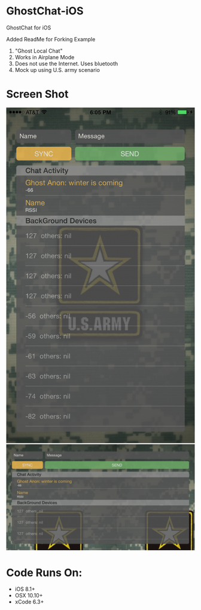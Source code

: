# GhostChat-iOS
GhostChat for iOS

Added ReadMe for Forking Example

1. "Ghost Local Chat" 
2. Works in Airplane Mode
3. Does not use the Internet. Uses bluetooth
4. Mock up using U.S. army scenario

# Screen Shot
![ScreenShot](https://github.com/BoScott/GhostChat-iOS/blob/master/IMG_2321.PNG) 
![ScreenShot](https://github.com/BoScott/GhostChat-iOS/blob/master/IMG_2322.PNG) 

# Code Runs On:
+ iOS 8.1+
+ OSX 10.10+
+ xCode 6.3+  
